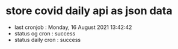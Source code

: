 # store covid daily api as json data

- last cronjob : Monday, 16 August 2021 13:42:42
- status og cron : success
- status daily cron : success
      
      